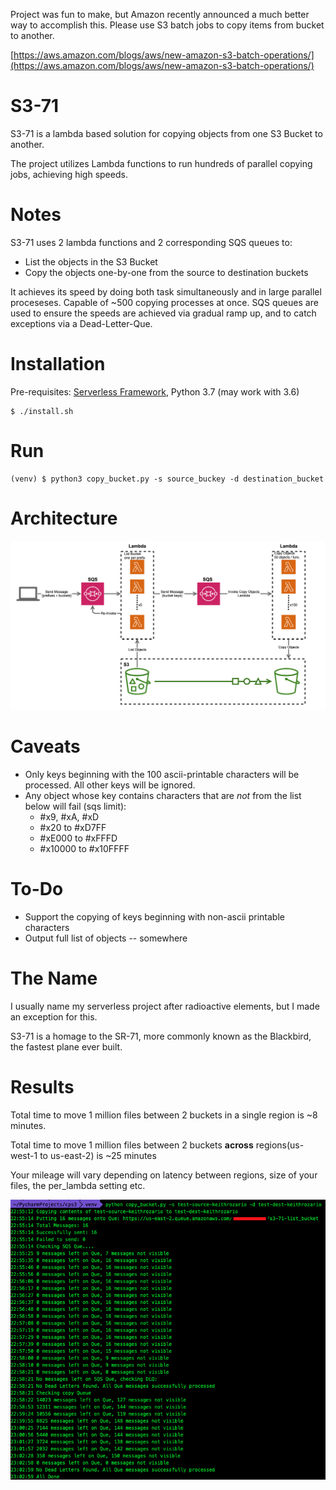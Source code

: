 Project was fun to make, but Amazon recently announced a much better way to accomplish this. Please use S3 batch jobs to copy items from bucket to another.

[https://aws.amazon.com/blogs/aws/new-amazon-s3-batch-operations/](https://aws.amazon.com/blogs/aws/new-amazon-s3-batch-operations/)

# S3-71

S3-71 is a lambda based solution for copying objects from one S3 Bucket to another. 

The project utilizes Lambda functions to run hundreds of parallel copying jobs, achieving high speeds.

# Notes

S3-71 uses 2 lambda functions and 2 corresponding SQS queues to:
* List the objects in the S3 Bucket
* Copy the objects one-by-one from the source to destination buckets

It achieves its speed by doing both task simultaneously and in large parallel proceseses. Capable of ~500 copying processes at once.
SQS queues are used to ensure the speeds are achieved via gradual ramp up, and to catch exceptions via a Dead-Letter-Que.

# Installation

Pre-requisites: [Serverless Framework](https://serverless.com/), Python 3.7 (may work with 3.6)

    $ ./install.sh

# Run

    (venv) $ python3 copy_bucket.py -s source_buckey -d destination_bucket

# Architecture
![architecture](/screenshots/s3-71-Architecture.png)
    
# Caveats

* Only keys beginning with the 100 ascii-printable characters will be processed. All other keys will be ignored.
* Any object whose key contains characters that are *not* from the list below will fail (sqs limit):
    * \#x9, \#xA, #xD
    * \#x20 to #xD7FF
    * \#xE000 to #xFFFD
    * \#x10000 to #x10FFFF

# To-Do

* Support the copying of keys beginning with non-ascii printable characters
* Output full list of objects -- somewhere

# The Name

I usually name my serverless project after radioactive elements, but I made an exception for this.

S3-71 is a homage to the SR-71, more commonly known as the Blackbird, the fastest plane ever built.

# Results

Total time to move 1 million files between 2 buckets in a single region is ~8 minutes.

Total time to move 1 million files between 2 buckets **across** regions(us-west-1 to us-east-2) is ~25 minutes

Your mileage will vary depending on latency between regions, size of your files, the per_lambda setting etc.

![results](/screenshots/results_1_million_files.png)
